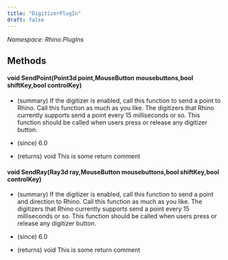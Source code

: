 ```yaml
---
title: "DigitizerPlugIn"
draft: false
---
```


*Namespace: Rhino.PlugIns*
## Methods
#### void SendPoint(Point3d point,MouseButton mousebuttons,bool shiftKey,bool controlKey)
- (summary) 
     If the digitizer is enabled, call this function to send a point to Rhino.
     Call this function as much as you like.  The digitizers that Rhino currently
     supports send a point every 15 milliseconds or so. This function should be
     called when users press or release any digitizer button.
     
- (since) 6.0
- (returns) void This is some return comment
#### void SendRay(Ray3d ray,MouseButton mousebuttons,bool shiftKey,bool controlKey)
- (summary) 
     If the digitizer is enabled, call this function to send a point and direction to Rhino.
     Call this function as much as you like.  The digitizers that Rhino currently
     supports send a point every 15 milliseconds or so. This function should be
     called when users press or release any digitizer button.
     
- (since) 6.0
- (returns) void This is some return comment
